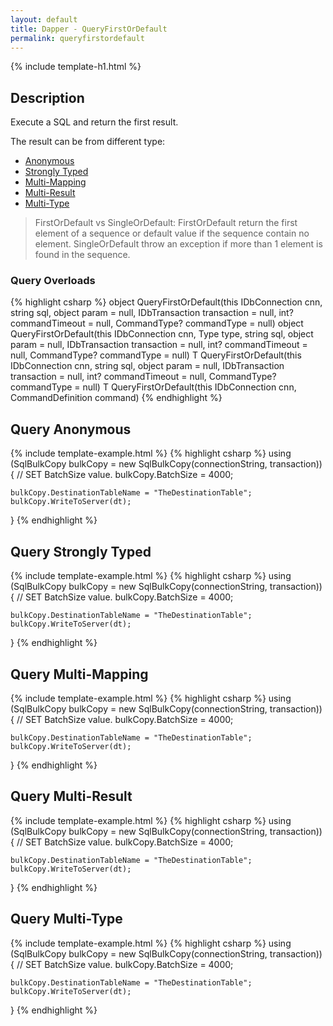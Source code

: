 ```yaml
---
layout: default
title: Dapper - QueryFirstOrDefault
permalink: queryfirstordefault
---
```


{% include template-h1.html %}

## Description
Execute a SQL and return the first result.

The result can be from different type:

- [Anonymous](#query-anonymous)
- [Strongly Typed](#query-strongly-typed)
- [Multi-Mapping](#query-multi-mapping)
- [Multi-Result](#query-multi-result)
- [Multi-Type](#query-multi-type)

> FirstOrDefault vs SingleOrDefault: FirstOrDefault return the first element of a sequence or default value if the sequence contain no element. SingleOrDefault throw an exception if more than 1 element is found in the sequence.


### Query Overloads

{% highlight csharp %}
object QueryFirstOrDefault(this IDbConnection cnn, string sql, object param = null, IDbTransaction transaction = null, int? commandTimeout = null, CommandType? commandType = null)
object QueryFirstOrDefault(this IDbConnection cnn, Type type, string sql, object param = null, IDbTransaction transaction = null, int? commandTimeout = null, CommandType? commandType = null)
T QueryFirstOrDefault<T>(this IDbConnection cnn, string sql, object param = null, IDbTransaction transaction = null, int? commandTimeout = null, CommandType? commandType = null)
T QueryFirstOrDefault<T>(this IDbConnection cnn, CommandDefinition command)
{% endhighlight %}

## Query Anonymous
{% include template-example.html %} 
{% highlight csharp %}
using (SqlBulkCopy bulkCopy = new SqlBulkCopy(connectionString, transaction))
{
    // SET BatchSize value.
    bulkCopy.BatchSize = 4000;

    bulkCopy.DestinationTableName = "TheDestinationTable";
    bulkCopy.WriteToServer(dt);
}
{% endhighlight %}

## Query Strongly Typed
{% include template-example.html %} 
{% highlight csharp %}
using (SqlBulkCopy bulkCopy = new SqlBulkCopy(connectionString, transaction))
{
    // SET BatchSize value.
    bulkCopy.BatchSize = 4000;

    bulkCopy.DestinationTableName = "TheDestinationTable";
    bulkCopy.WriteToServer(dt);
}
{% endhighlight %}

## Query Multi-Mapping
{% include template-example.html %} 
{% highlight csharp %}
using (SqlBulkCopy bulkCopy = new SqlBulkCopy(connectionString, transaction))
{
    // SET BatchSize value.
    bulkCopy.BatchSize = 4000;

    bulkCopy.DestinationTableName = "TheDestinationTable";
    bulkCopy.WriteToServer(dt);
}
{% endhighlight %}

## Query Multi-Result
{% include template-example.html %} 
{% highlight csharp %}
using (SqlBulkCopy bulkCopy = new SqlBulkCopy(connectionString, transaction))
{
    // SET BatchSize value.
    bulkCopy.BatchSize = 4000;

    bulkCopy.DestinationTableName = "TheDestinationTable";
    bulkCopy.WriteToServer(dt);
}
{% endhighlight %}

## Query Multi-Type
{% include template-example.html %} 
{% highlight csharp %}
using (SqlBulkCopy bulkCopy = new SqlBulkCopy(connectionString, transaction))
{
    // SET BatchSize value.
    bulkCopy.BatchSize = 4000;

    bulkCopy.DestinationTableName = "TheDestinationTable";
    bulkCopy.WriteToServer(dt);
}
{% endhighlight %}
